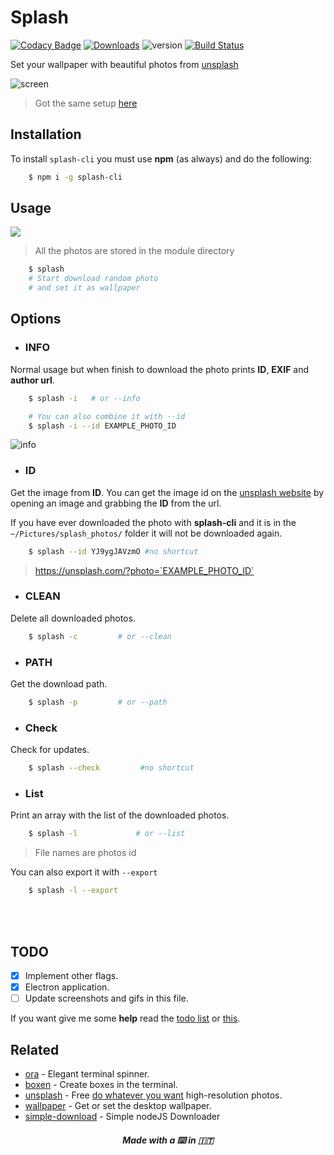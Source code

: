 # Splash

[![Codacy Badge](https://api.codacy.com/project/badge/Grade/df39aef5f5a14b62a8cf4701a7962c29)](https://www.codacy.com/app/fedevitale99/splash-cli?utm_source=github.com&utm_medium=referral&utm_content=Rawnly/splash-cli&utm_campaign=badger)
[![Downloads][downloads-image]][npm-url]
![version](https://img.shields.io/badge/version-1.4.0-brightgreen.svg)
[![Build Status](https://travis-ci.org/Rawnly/splash-cli.svg?branch=master)](https://travis-ci.org/Rawnly/splash-cli)

Set your wallpaper with beautiful photos from [unsplash](http://unsplash.com)

![screen](https://cloud.githubusercontent.com/assets/16429579/21467810/3f37f348-c9fa-11e6-9c6a-82fa8364f5e6.png)
> Got the same setup [here](http://github.com/Rawnly/dot-files)

## Installation

To install `splash-cli` you must use **npm** (as always) and do the following:

```bash
	$ npm i -g splash-cli
```

## Usage
![](https://cloud.githubusercontent.com/assets/11269635/21428079/7b24cc80-c858-11e6-8dc3-2e164d23804a.gif)
> All the photos are stored in the module directory

```bash
	$ splash
    # Start download random photo
    # and set it as wallpaper
```

## Options
- <h3>INFO</h3>
Normal usage but when finish to download the photo prints **ID**, **EXIF** and **author url**.
```bash
	$ splash -i   # or --info

	# You can also combine it with --id
	$ splash -i --id EXAMPLE_PHOTO_ID
```
![info](https://cloud.githubusercontent.com/assets/16429579/21467813/7c7c4de4-c9fa-11e6-92db-adffb3e091a5.png)

- <h3> ID </h3>
Get the image from **ID**. You can get the image id on the [unsplash website](https://unsplash.com) by opening an image and grabbing the **ID** from the url.

If you have ever downloaded the photo with **splash-cli** and it is in the `~/Pictures/splash_photos/` folder it will not be downloaded again.
```bash
	$ splash --id YJ9ygJAVzmO #no shortcut
```
> https://unsplash.com/?photo=`EXAMPLE_PHOTO_ID`

- <h3>CLEAN</h3>
Delete all downloaded photos.
```bash
	$ splash -c 		# or --clean
```

- <h3>PATH</h3>
Get the download path.
```bash
	$ splash -p 		# or --path
```

- <h3>Check</h3>
Check for updates.
```bash
	$ splash --check 		 #no shortcut
```

- <h3>List</h3>
Print an array with the list of the downloaded photos.
```bash
	$ splash -l 			# or --list
```
> File names are photos id

You can also export it with `--export`
```bash
	$ splash -l --export 
```

<br>
<br>

## TODO
- [x] Implement other flags.
- [x] Electron application.
- [ ] Update screenshots and gifs in this file.

If you want give me some **help** read the [todo list](docs/todo.md) or [this](rawnly.github.io/splash-cli).

## Related
- [ora](https://github.com/sindresorhus/ora) - Elegant terminal spinner.
- [boxen](https://github.com/sindresorhus/boxen) - Create boxes in the terminal.
- [unsplash](https://unsplash.com/) - Free [do whatever you want](https://unsplash.com/license) high-resolution photos.
- [wallpaper](https://github.com/sindresorhus/wallpaper) - Get or set the desktop wallpaper.
- [simple-download](https://github.com/rawnly/simple-download) - Simple nodeJS Downloader

<h5 align="center">
Made with a  ⌨️   in 🇮🇹
</h5>


[npm-url]: https://npmjs.org/package/splash-cli
[downloads-image]: http://img.shields.io/npm/dm/splash-cli.svg
[npm-image]: http://img.shields.io/npm/v/splash-cli.svg
